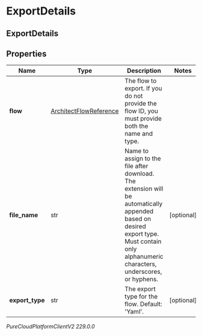 # ExportDetails

## ExportDetails

## Properties

|Name | Type | Description | Notes|
|------------ | ------------- | ------------- | -------------|
| **flow** | [ArchitectFlowReference](ArchitectFlowReference) | The flow to export. If you do not provide the flow ID, you must provide both the name and type. | |
| **file_name** | str | Name to assign to the file after download. The extension will be automatically appended based on desired export type. Must contain only alphanumeric characters, underscores, or hyphens. | [optional] |
| **export_type** | str | The export type for the flow. Default: &#39;Yaml&#39;. | [optional] |



_PureCloudPlatformClientV2 229.0.0_
